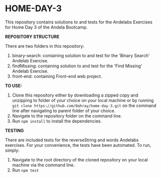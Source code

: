 # HOME-DAY-3
This repository contains solutions to and tests for the Andelabs  Exercises for Home Day 3 of the Andela Bootcamp.

**REPOSITORY STRUCTURE**

There are two folders in this repository:
   1. binary-search: containing solution to and test for the 'Binary Search' Andelab Exercise.
   2. findMissing: containing solution to and test for the 'Find Missing' Andelab Exercise.
   3. front-end: containing Front-end web project. 

**TO USE:**

   1. Clone this repository either by downloading a zipped copy and unzipping to folder of your choice on your local machine or by running `git clone https://github.com/Oahray/home-day-3.git` on the command line after navigating to parent folder of your choice.
   2. Navigate to the repository folder on the command line.
   3. Run `npm install` to install the dependencies. 


**TESTING**

There are included tests for the reverseString and words Andelabs exercises. For your convenience, the tests have been automated. To run, simply: 
   1. Navigate to the root directory of the cloned repository on your local machine via the command line.
   2. Run `npm test`

